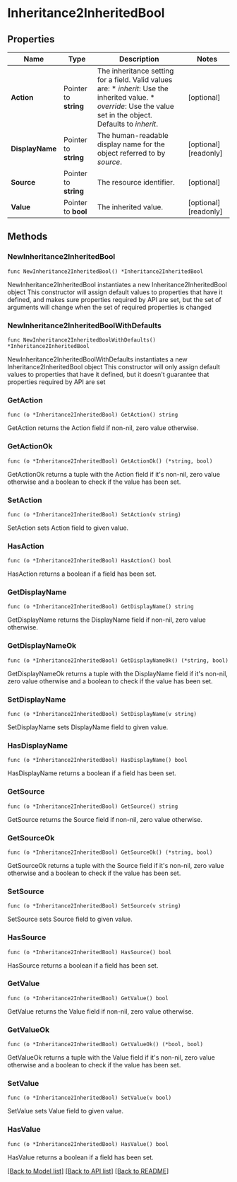 # Inheritance2InheritedBool

## Properties

Name | Type | Description | Notes
------------ | ------------- | ------------- | -------------
**Action** | Pointer to **string** | The inheritance setting for a field.  Valid values are: * _inherit_: Use the inherited value. * _override_: Use the value set in the object.  Defaults to _inherit_. | [optional] 
**DisplayName** | Pointer to **string** | The human-readable display name for the object referred to by _source_. | [optional] [readonly] 
**Source** | Pointer to **string** | The resource identifier. | [optional] 
**Value** | Pointer to **bool** | The inherited value. | [optional] [readonly] 

## Methods

### NewInheritance2InheritedBool

`func NewInheritance2InheritedBool() *Inheritance2InheritedBool`

NewInheritance2InheritedBool instantiates a new Inheritance2InheritedBool object
This constructor will assign default values to properties that have it defined,
and makes sure properties required by API are set, but the set of arguments
will change when the set of required properties is changed

### NewInheritance2InheritedBoolWithDefaults

`func NewInheritance2InheritedBoolWithDefaults() *Inheritance2InheritedBool`

NewInheritance2InheritedBoolWithDefaults instantiates a new Inheritance2InheritedBool object
This constructor will only assign default values to properties that have it defined,
but it doesn't guarantee that properties required by API are set

### GetAction

`func (o *Inheritance2InheritedBool) GetAction() string`

GetAction returns the Action field if non-nil, zero value otherwise.

### GetActionOk

`func (o *Inheritance2InheritedBool) GetActionOk() (*string, bool)`

GetActionOk returns a tuple with the Action field if it's non-nil, zero value otherwise
and a boolean to check if the value has been set.

### SetAction

`func (o *Inheritance2InheritedBool) SetAction(v string)`

SetAction sets Action field to given value.

### HasAction

`func (o *Inheritance2InheritedBool) HasAction() bool`

HasAction returns a boolean if a field has been set.

### GetDisplayName

`func (o *Inheritance2InheritedBool) GetDisplayName() string`

GetDisplayName returns the DisplayName field if non-nil, zero value otherwise.

### GetDisplayNameOk

`func (o *Inheritance2InheritedBool) GetDisplayNameOk() (*string, bool)`

GetDisplayNameOk returns a tuple with the DisplayName field if it's non-nil, zero value otherwise
and a boolean to check if the value has been set.

### SetDisplayName

`func (o *Inheritance2InheritedBool) SetDisplayName(v string)`

SetDisplayName sets DisplayName field to given value.

### HasDisplayName

`func (o *Inheritance2InheritedBool) HasDisplayName() bool`

HasDisplayName returns a boolean if a field has been set.

### GetSource

`func (o *Inheritance2InheritedBool) GetSource() string`

GetSource returns the Source field if non-nil, zero value otherwise.

### GetSourceOk

`func (o *Inheritance2InheritedBool) GetSourceOk() (*string, bool)`

GetSourceOk returns a tuple with the Source field if it's non-nil, zero value otherwise
and a boolean to check if the value has been set.

### SetSource

`func (o *Inheritance2InheritedBool) SetSource(v string)`

SetSource sets Source field to given value.

### HasSource

`func (o *Inheritance2InheritedBool) HasSource() bool`

HasSource returns a boolean if a field has been set.

### GetValue

`func (o *Inheritance2InheritedBool) GetValue() bool`

GetValue returns the Value field if non-nil, zero value otherwise.

### GetValueOk

`func (o *Inheritance2InheritedBool) GetValueOk() (*bool, bool)`

GetValueOk returns a tuple with the Value field if it's non-nil, zero value otherwise
and a boolean to check if the value has been set.

### SetValue

`func (o *Inheritance2InheritedBool) SetValue(v bool)`

SetValue sets Value field to given value.

### HasValue

`func (o *Inheritance2InheritedBool) HasValue() bool`

HasValue returns a boolean if a field has been set.


[[Back to Model list]](../README.md#documentation-for-models) [[Back to API list]](../README.md#documentation-for-api-endpoints) [[Back to README]](../README.md)


